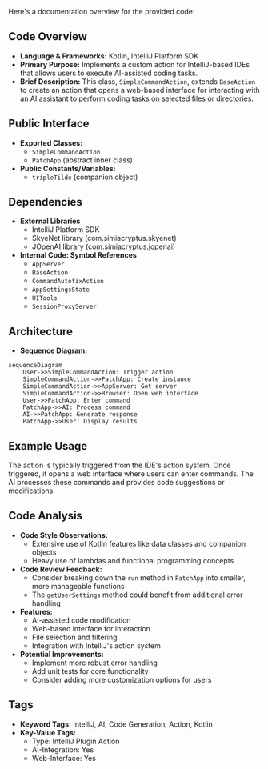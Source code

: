Here's a documentation overview for the provided code:

## Code Overview
- **Language & Frameworks:** Kotlin, IntelliJ Platform SDK
- **Primary Purpose:** Implements a custom action for IntelliJ-based IDEs that allows users to execute AI-assisted coding tasks.
- **Brief Description:** This class, `SimpleCommandAction`, extends `BaseAction` to create an action that opens a web-based interface for interacting with an AI assistant to perform coding tasks on selected files or directories.

## Public Interface
- **Exported Classes:** 
  - `SimpleCommandAction`
  - `PatchApp` (abstract inner class)
- **Public Constants/Variables:**
  - `tripleTilde` (companion object)

## Dependencies
- **External Libraries**
  - IntelliJ Platform SDK
  - SkyeNet library (com.simiacryptus.skyenet)
  - JOpenAI library (com.simiacryptus.jopenai)
- **Internal Code: Symbol References**
  - `AppServer`
  - `BaseAction`
  - `CommandAutofixAction`
  - `AppSettingsState`
  - `UITools`
  - `SessionProxyServer`

## Architecture
- **Sequence Diagram:**
```mermaid
sequenceDiagram
    User->>SimpleCommandAction: Trigger action
    SimpleCommandAction->>PatchApp: Create instance
    SimpleCommandAction->>AppServer: Get server
    SimpleCommandAction->>Browser: Open web interface
    User->>PatchApp: Enter command
    PatchApp->>AI: Process command
    AI->>PatchApp: Generate response
    PatchApp->>User: Display results
```

## Example Usage
The action is typically triggered from the IDE's action system. Once triggered, it opens a web interface where users can enter commands. The AI processes these commands and provides code suggestions or modifications.

## Code Analysis
- **Code Style Observations:**
  - Extensive use of Kotlin features like data classes and companion objects
  - Heavy use of lambdas and functional programming concepts
- **Code Review Feedback:**
  - Consider breaking down the `run` method in `PatchApp` into smaller, more manageable functions
  - The `getUserSettings` method could benefit from additional error handling
- **Features:**
  - AI-assisted code modification
  - Web-based interface for interaction
  - File selection and filtering
  - Integration with IntelliJ's action system
- **Potential Improvements:**
  - Implement more robust error handling
  - Add unit tests for core functionality
  - Consider adding more customization options for users

## Tags
- **Keyword Tags:** IntelliJ, AI, Code Generation, Action, Kotlin
- **Key-Value Tags:**
  - Type: IntelliJ Plugin Action
  - AI-Integration: Yes
  - Web-Interface: Yes
